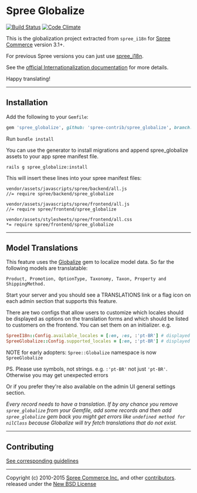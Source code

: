 # Spree Globalize

[![Build Status](https://travis-ci.org/spree-contrib/spree_globalize.svg?branch=master)](https://travis-ci.org/spree-contrib/spree_globalize)
[![Code Climate](https://codeclimate.com/github/spree-contrib/spree_globalize/badges/gpa.svg)](https://codeclimate.com/github/spree-contrib/spree_globalize)

This is the globalization project extracted from `spree_i18n` for [Spree Commerce][1] version 3.1+.

For previous Spree versions you can just use [spree_i18n][2].

See the [official Internationalization documentation][2] for more details.

Happy translating!

---

## Installation

Add the following to your `Gemfile`:

```ruby
gem 'spree_globalize', github: 'spree-contrib/spree_globalize', branch: 'master'
```

Run `bundle install`

You can use the generator to install migrations and append spree_globalize assets to
your app spree manifest file.

    rails g spree_globalize:install

This will insert these lines into your spree manifest files:

```
vendor/assets/javascripts/spree/backend/all.js
//= require spree/backend/spree_globalize

vendor/assets/javascripts/spree/frontend/all.js
//= require spree/frontend/spree_globalize

vendor/assets/stylesheets/spree/frontend/all.css
*= require spree/frontend/spree_globalize
```

---

## Model Translations

This feature uses the [Globalize][3] gem to localize model data.
So far the following models are translatable:

    Product, Promotion, OptionType, Taxonomy, Taxon, Property and ShippingMethod.

Start your server and you should see a TRANSLATIONS link or a flag icon on each
admin section that supports this feature.

There are two configs that allow users to customize which locales
should be displayed as options on the translation forms and which should be
listed to customers on the frontend. You can set them on an initializer. e.g.

```ruby
SpreeI18n::Config.available_locales = [:en, :es, :'pt-BR'] # displayed on frontend select box
SpreeGlobalize::Config.supported_locales = [:en, :'pt-BR'] # displayed on translation forms
```

NOTE for early adopters: `Spree::Globalize` namespace is now `SpreeGlobalize`

PS. Please use symbols, not strings. e.g. `:'pt-BR'` not just `'pt-BR'`. Otherwise
you may get unexpected errors

Or if you prefer they're also available on the admin UI general settings section.

*Every record needs to have a translation. If by any chance you remove `spree_globalize`
from your Gemfile, add some records and then add `spree_globalize` gem back you might get
errors like ``undefined method for nilClass`` because Globalize will try fetch
translations that do not exist.*

---

## Contributing

[See corresponding guidelines][7]

---

Copyright (c) 2010-2015 [Spree Commerce Inc.][1] and other [contributors][5]. released under the [New BSD License][6]

[1]: http://spreecommerce.com
[2]: http://guides.spreecommerce.com/developer/i18n.html
[3]: https://github.com/globalize/globalize
[5]: https://github.com/spree-contrib/spree_globalize/graphs/contributors
[6]: https://github.com/spree-contrib/spree_globalize/blob/master/LICENSE.md
[7]: https://github.com/spree-contrib/spree_globalize/blob/master/CONTRIBUTING.md
[8]: https://github.com/spree-contrib/spree_i18n
